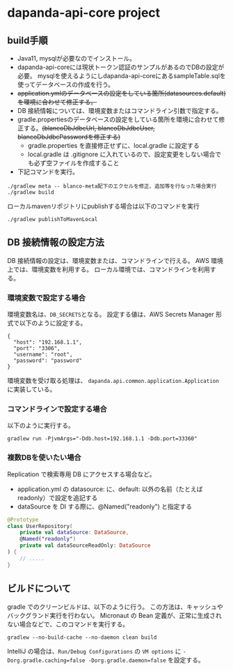 # dapanda-api-core project

## build手順
* Java11, mysqlが必要なのでインストール。
* dapanda-api-coreには現状トークン認証のサンプルがあるのでDBの設定が必要。
mysqlを使えるようにしdapanda-api-coreにあるsampleTable.sqlを使ってデータベースの作成を行う。
* ~~application.ymlのデータベースの設定をしている箇所(datasources.default)を環境に合わせて修正する。~~
* DB 接続情報については、環境変数またはコマンドライン引数で指定する。
* gradle.propertiesのデータベースの設定をしている箇所を環境に合わせて修正する。~~(blancoDbJdbcUrl, blancoDbJdbcUser, blancoDbJdbcPasswordを修正する)~~
  * gradle.properties を直接修正せずに、local.gradle に設定する
  * local.gradle は .gitignore に入れているので、設定変更をしない場合でも必ず空ファイルを作成すること
* 下記コマンドを実行。
```
./gradlew meta -- blanco-meta配下のエクセルを修正、追加等を行なった場合実行
./gradlew build
```
ローカルmavenリポジトリにpublishする場合は以下のコマンドを実行
```
./gradlew publishToMavenLocal
```

## DB 接続情報の設定方法
DB 接続情報の設定は、環境変数または、コマンドラインで行える。
AWS 環境上では、環境変数を利用する。
ローカル環境では、コマンドラインを利用する。

### 環境変数で設定する場合
環境変数名は、`DB_SECRETS`となる。
設定する値は、AWS Secrets Manager 形式で以下のように設定する。

```json5
{
  "host": "192.168.1.1",
  "port": "3306",
  "username": "root",
  "password": "password"
}
```

環境変数を受け取る処理は、
`dapanda.api.common.application.Application`
に実装している。

### コマンドラインで設定する場合
以下のように実行する。
```
gradlew run -PjvmArgs="-Ddb.host=192.168.1.1 -Ddb.port=33360"
```

### 複数DBを使いたい場合

Replication で検索専用 DB にアクセスする場合など。

* application.yml の datasource: に、default: 以外の名前（たとえば readonly）で設定を追記する
* dataSource を DI する際に、@Named("readonly") と指定する

```kotlin
@Prototype
class UserRepository(
    private val dataSource: DataSource,
    @Named("readonly")
    private val dataSourceReadOnly: DataSource
) {
    // .....
}
```

## ビルドについて
gradle でのクリーンビルドは、以下のように行う。
この方法は、キャッシュやバックグランド実行を行わない。
Micronaut の Bean 定義が、正常に生成されない場合などで、このコマンドを実行する。
```
gradlew --no-build-cache --no-daemon clean build
```

IntelliJ の場合は、`Run/Debug Configurations` の `VM options` に
`-Dorg.gradle.caching=false -Dorg.gradle.daemon=false` を設定する。
